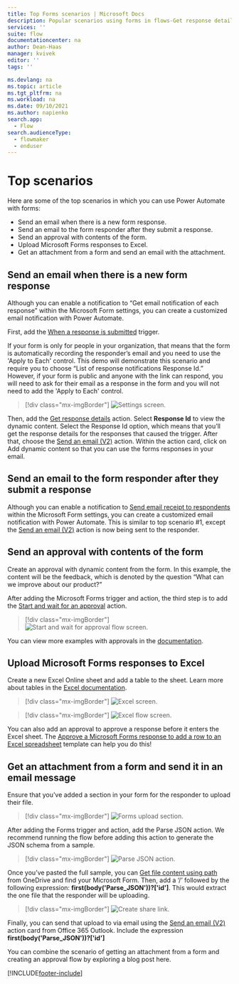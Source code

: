 ```yaml
---
title: Top Forms scenarios | Microsoft Docs
description: Popular scenarios using forms in flows-Get response details, when a new response is submitted.
services: ''
suite: flow
documentationcenter: na
author: Dean-Haas
manager: kvivek
editor: ''
tags: ''

ms.devlang: na
ms.topic: article
ms.tgt_pltfrm: na
ms.workload: na
ms.date: 09/10/2021
ms.author: napienko
search.app: 
  - Flow
search.audienceType: 
  - flowmaker
  - enduser
---
```


# Top scenarios

Here are some of the top scenarios in which you can use Power Automate with forms:

- Send an email when there is a new form response.
- Send an email to the form responder after they submit a response.
- Send an approval with contents of the form.
- Upload Microsoft Forms responses to Excel.
- Get an attachment from a form and send an email with the attachment.

## Send an email when there is a new form response

Although you can enable a notification to “Get email notification of each response” within the Microsoft Form settings, you can create a customized email notification with Power Automate.

First, add the [When a response is submitted](/connectors/microsoftforms#triggers) trigger.

If your form is only for people in your organization, that means that the form is automatically recording the responder’s email and you need to use the 'Apply to Each' control. This demo will demonstrate this scenario and require you to choose “List of response notifications Response Id.” However, if your form is public and anyone with the link can respond, you will need to ask for their email as a response in the form and you will not need to add the 'Apply to Each' control.

   > [!div class="mx-imgBorder"]
   > ![Settings screen.](..\media\forms\only-people-in-my-org-setting.png "Screen showing who can fill out this form")

Then, add the [Get response details](/connectors/microsoftforms/#actions) action. Select **Response Id** to view the dynamic content. Select the Response Id option, which means that you’ll get the response details for the responses that caused the trigger. After that, choose the [Send an email (V2)](/connectors/office365/#send-an-email-(v2)) action. Within the action card, click on Add dynamic content so that you can use the forms responses in your email.



## Send an email to the form responder after they submit a response

Although you can enable a notification to [Send email receipt to respondents](https://support.microsoft.com/office/send-an-email-receipt-of-responses-951f29b7-dbd8-446b-8ebe-b924cc620bb20) within the Microsoft Form settings, you can create a customized email notification with Power Automate.
This is similar to top scenario #1, except the [Send an email (V2)](/connectors/office365/) action is now being sent to the responder.

## Send an approval with contents of the form

Create an approval with dynamic content from the form. In this example, the content will be the feedback, which is denoted by the question “What can we improve about our product?”

After adding the Microsoft Forms trigger and action, the third step is to add the [Start and wait for an approval](/power-automate/modern-approvals#add-an-approval-action.md) action.

   > [!div class="mx-imgBorder"]
   > ![Start and wait for approval flow screen.](..\media\forms\flow-start-and-wait-for-approval.png "Screen showing the completed flow to start and wait for an approval")

You can view more examples with approvals in the [documentation](../sequential-modern-approvals.md).

## Upload Microsoft Forms responses to Excel

Create a new Excel Online sheet and add a table to the sheet. Learn more about tables in the [Excel documentation](https://support.microsoft.com/en-us/office/overview-of-excel-tables-7ab0bb7d-3a9e-4b56-a3c9-6c94334e492c).

   > [!div class="mx-imgBorder"]
   > ![Excel screen.](..\media\forms\excel.png "Screen showing a blank excel table with the example columns")

   > [!div class="mx-imgBorder"]
   > ![Excel flow screen.](..\media\forms\excel-flow.png "Screen showing the completed Excel flow")

You can also add an approval to approve a response before it enters the Excel sheet. The [Approve a Microsoft Forms response to add a row to an Excel spreadsheet](https://flow.microsoft.com/galleries/public/templates/66f56b919fd64aeabec37245ed927c47/approve-a-microsoft-forms-response-to-add-a-row-to-an-excel-spreadsheet/) template can help you do this!

## Get an attachment from a form and send it in an email message

Ensure that you’ve added a section in your form for the responder to upload their file.
   > [!div class="mx-imgBorder"]
   > ![Forms upload section.](..\media\forms\forms-upload.png "Screen showing the forms upload section")

After adding the Forms trigger and action, add the Parse JSON action. We recommend running the flow before adding this action to generate the JSON schema from a sample.
   > [!div class="mx-imgBorder"]
   > ![Parse JSON action.](..\media\forms\flow-parse-json.png "Add the Parse JSON action")

Once you’ve pasted the full sample, you can [Get file content using path](/connectors/onedrive/#get-file-content-using-path) from OneDrive and find your Microsoft Form. Then, add a ‘/’ followed by the following expression: **first(body('Parse_JSON'))?['id']**. This would extract the one file that the responder will be uploading. 
   > [!div class="mx-imgBorder"]
   > ![Create share link.](..\media\forms\create-share-link.png "'Create share link' tile in Power Automate")

Finally, you can send that upload to via email using the [Send an email (V2)](/connectors/office365/#send-an-email-(v2)) action card from Office 365 Outlook. Include the expression **first(body('Parse_JSON'))?['id']**
 
You can combine the scenario of getting an attachment from a form and creating an approval flow by exploring a blog post here.


[!INCLUDE[footer-include](../includes/footer-banner.md)]
